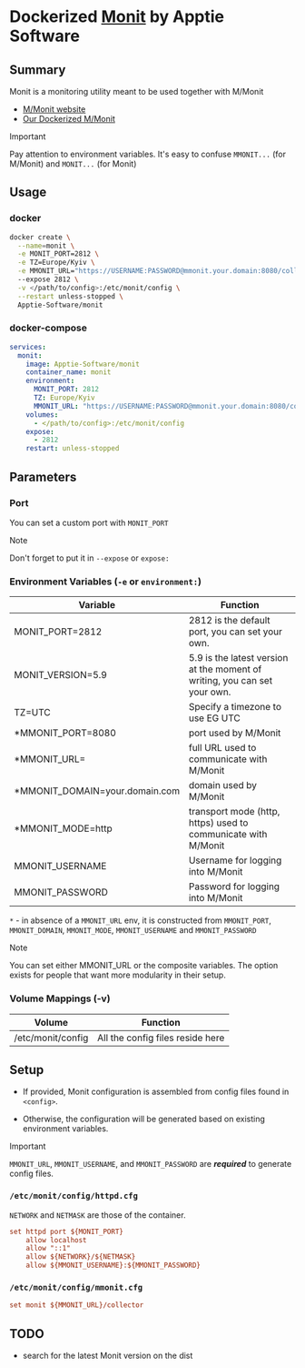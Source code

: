 # Dockerized [Monit](https://mmonit.com/monit/) by Apptie Software

## Summary

Monit is a monitoring utility meant to be used together with M/Monit

- [M/Monit website](https://mmonit.com/)
- [Our Dockerized M/Monit](https://github.com/Apptie-Software/docker-mmonit?tab=readme-ov-file)

>[!IMPORTANT]
> Pay attention to environment variables.
> It's easy to confuse `MMONIT...` (for M/Monit) and `MONIT...` (for Monit)

## Usage

### docker

```sh
docker create \
  --name=monit \
  -e MONIT_PORT=2812 \
  -e TZ=Europe/Kyiv \
  -e MMONIT_URL="https://USERNAME:PASSWORD@mmonit.your.domain:8080/collector"
  --expose 2812 \
  -v </path/to/config>:/etc/monit/config \
  --restart unless-stopped \
  Apptie-Software/monit
```

### docker-compose

```yml
services:
  monit:
    image: Apptie-Software/monit
    container_name: monit
    environment:
      MONIT_PORT: 2812
      TZ: Europe/Kyiv
      MMONIT_URL: "https://USERNAME:PASSWORD@mmonit.your.domain:8080/collector"
    volumes:
      - </path/to/config>:/etc/monit/config
    expose:
      - 2812
    restart: unless-stopped
```

## Parameters

### Port

You can set a custom port with `MONIT_PORT`

>[!NOTE]
> Don't forget to put it in `--expose` or `expose:`

### Environment Variables (`-e` or `environment:`)

| Variable        | Function                                |
| ---        | --------                                |
| MONIT_PORT=2812  | 2812 is the default port, you can set your own. |
| MONIT_VERSION=5.9  | 5.9 is the latest version at the moment of writing, you can set your own. |
| TZ=UTC     | Specify a timezone to use EG UTC        |
| *MMONIT_PORT=8080 | port used by M/Monit    |
| *MMONIT_URL= | full URL used to communicate with M/Monit    |
| *MMONIT_DOMAIN=your.domain.com | domain used by M/Monit    |
| *MMONIT_MODE=http | transport mode (http, https) used to communicate with M/Monit    |
| MMONIT_USERNAME | Username for logging into M/Monit    |
| MMONIT_PASSWORD | Password for logging into M/Monit    |

`*` - in absence of a `MMONIT_URL` env, it is constructed from `MMONIT_PORT`, `MMONIT_DOMAIN`, `MMONIT_MODE`, `MMONIT_USERNAME` and `MMONIT_PASSWORD`

>[!NOTE]
> You can set either MMONIT_URL or the composite variables. The option exists for people that want more modularity in their setup.

### Volume Mappings (-v)

| Volume  | Function                         |
| ------  | --------                         |
| /etc/monit/config | All the config files reside here |

## Setup

- If provided, Monit configuration is assembled from config files found in `<config>`.

- Otherwise, the configuration will be generated based on existing environment variables.

>[!IMPORTANT]
> `MMONIT_URL`, `MMONIT_USERNAME`, and `MMONIT_PASSWORD` are
> ***required*** to generate config files.

### `/etc/monit/config/httpd.cfg`

`NETWORK` and `NETMASK` are those of the container.

```cfg
set httpd port ${MONIT_PORT}
    allow localhost
    allow "::1"
    allow ${NETWORK}/${NETMASK}
    allow ${MMONIT_USERNAME}:${MMONIT_PASSWORD}
```

### `/etc/monit/config/mmonit.cfg`

```cfg
set monit ${MMONIT_URL}/collector
```

## TODO

- search for the latest Monit version on the dist
